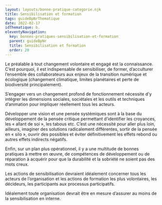 ```yaml
---
layout: layouts/bonne-pratique-categorie.njk
title: Sensibilisation et formation
tags: guideBpNrThematique
date: 2022-02-17
idThematique: b.
eleventyNavigation:
  key: bonnes-pratiques-sensibilisation-et-formation
  parent: guideBpNr
  title: Sensibilisation et formation
  order: 20
---
```


Le préalable à tout changement volontaire et engagé est la connaissance. C’est pourquoi, il est indispensable de sensibiliser, de former, d’acculturer l’ensemble des collaborateurs aux enjeux de la transition numérique et écologique (changement climatique, limites planétaires et perte de biodiversité principalement).

S’engager vers un changement profond de fonctionnement nécessite d’y intégrer les dimensions sociales, sociétales et les outils et techniques d’animation pour impliquer réellement tous les acteurs.

Développer une vision et une pensée systémiques sont à la base du développement de la pensée critique permettant d’identifier les croyances, les « allant de soi », les tabous etc. C’est une nécessité pour aller plus loin, ailleurs, imaginer des solutions radicalement différentes, sortir de la pensée en « silo », ouvrir des possibles et éviter définitivement les effets rebond ou autres effets indirects négatifs.

Enfin, sur un plan plus opérationnel, il y a une multitude de bonnes pratiques à mettre en œuvre, de compétences de développement ou de réparation à acquérir pour que la durabilité et la sobriété ne soient pas des mots creux. 

Les actions de sensibilisation devraient idéalement concerner tous les acteurs de l’organisation et les actions de formation les plus volontaires, les décideurs, les participants aux processus participatifs.

Idéalement toute organisation devrait être en mesure d’assurer au moins de la sensibilisation en interne.
